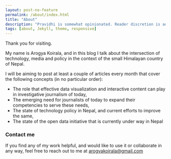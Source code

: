 ```yaml
---
layout: post-no-feature
permalink: /about/index.html
title: "About"
description: "Pravidhi is somewhat opinionated. Reader discretion is advised." 
tags: [about, Jekyll, theme, responsive]
---
```


Thank you for visiting.

My name is Arogya Koirala, and in this blog I talk about the intersection of technology, media and policy in the context of the small Himalayan country of Nepal.

I will be aiming to post at least a couple of articles every month that cover the following concepts (in no particular order):

- The role that effective data visualization and interactive content can play in investigative journalism of today,
- The emerging need for journalists of today to expand their competencies to serve these needs,
- The state of technology policy in Nepal, and current efforts to improve the same,
- The state of the open data initiative that is currently under way in Nepal

### Contact me

If you find any of my work helpful, and would like to use it or collaborate in any way, feel free to reach out to me at [arogyakoirala@gmail.com](mailto:arogyakoirala@gmail.com)

